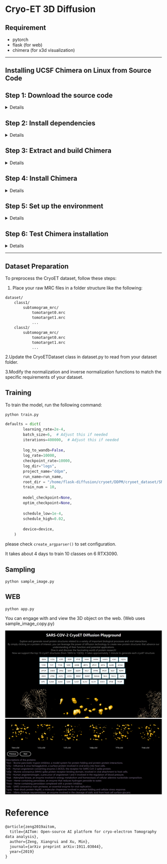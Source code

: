 # Cryo-ET 3D Diffusion

## Requirement
- pytorch
- flask (for web)
- chimera (for x3d visualization)
----
## Installing UCSF Chimera on Linux from Source Code

## Step 1: Download the source code
<details>
First, download the latest version of the Chimera source code from the official website:

[UCSF Chimera Source Download](https://www.cgl.ucsf.edu/chimera/download.html)

Select the appropriate source code package for your system (e.g., `chimera-1.15-src.tar.gz`) and download it.
</details>

## Step 2: Install dependencies
<details>
Chimera requires several dependencies to be installed on your system. Install them using the following commands:

For Debian/Ubuntu based systems:

```bash
sudo apt-get update
sudo apt-get install -y build-essential python3-dev libx11-dev libglu1-mesa-dev libxi-dev libxmu-dev libfreetype6-dev libjpeg-dev libtiff-dev libfftw3-dev libcairo2-dev libssl-dev libldap2-dev libboost-python-dev libboost-thread-dev libboost-filesystem-dev libboost-iostreams-dev libboost-regex-dev
```
For RHEL/CentOS based systems:
```
sudo yum groupinstall "Development Tools"
sudo yum install -y python3-devel libX11-devel mesa-libGLU-devel libXi-devel libXmu-devel freetype-devel libjpeg-turbo-devel libtiff-devel fftw-devel cairo-devel openssl-devel openldap-devel boost-python3-devel boost-thread-devel boost-filesystem-devel boost-iostreams-devel boost-regex-devel
```
</details>

## Step 3: Extract and build Chimera
<details>
Extract the downloaded source code package and enter the extracted directory:
```
tar -xzf chimera-1.15-src.tar.gz
cd chimera-1.15-src
```
Configure and build Chimera:
```
./configure
make
```
</details>

## Step 4: Install Chimera
<details>
After the build process is complete, install Chimera on your system:
```
sudo make install
```
Now, Chimera should be installed on your system. You can run it with the chimera command.
</details>

## Step 5: Set up the environment
<details>
It is recommended to add the Chimera executable to your `PATH` environment variable for easier access. Find the installation path of Chimera (usually `/usr/local/chimera`) and add it to your `PATH`:

```bash
echo 'export PATH=$PATH:/usr/local/chimera/bin' >> ~/.bashrc
source ~/.bashrc
```

Replace /usr/local/chimera with the actual installation path if it is different on your system.
</details>

## Step 6: Test Chimera installation
<details>
To ensure that Chimera has been installed correctly, you can run the following command:

```
chimera --version
```
This should display the installed version of Chimera.
</details>

----
## Dataset Preparation
To preprocess the CryoET dataset, follow these steps:

1. Place your raw MRC files in a folder structure like the following:
```
dataset/
    class1/
        subtomogram_mrc/
            tomotarget0.mrc
            tomotarget1.mrc
            ...
    class2/
        subtomogram_mrc/
            tomotarget0.mrc
            tomotarget1.mrc
            ...
```
2.Update the CryoETDataset class in dataset.py to read from your dataset folder.

3.Modify the normalization and inverse normalization functions to match the specific requirements of your dataset.

## Training
To train the model, run the following command:
```
python train.py
```
```python
defaults = dict(
        learning_rate=2e-4,
        batch_size=6,  # Adjust this if needed
        iterations=400000,  # Adjust this if needed

        log_to_wandb=False,
        log_rate=10000,
        checkpoint_rate=10000,
        log_dir="logs",
        project_name="ddpm",
        run_name=run_name,
        root_dir = "/home/flask-diffusion/cryoet/DDPM/cryoet_dataset/SNR001",
        train_num = 10,

        model_checkpoint=None,
        optim_checkpoint=None,

        schedule_low=1e-4,
        schedule_high=0.02,

        device=device,
    )
```
please check ```create_argparser()``` to set configuration.


It takes about 4 days to train 10 classes on 6 RTX3090.

## Sampling
```
python sample_image.py
```
## WEB
```
python app.py
```
You can engage with and view the 3D object on the web. (Web uses sample_image_copy.py)

![Image](./webui.png)
![Image2](./web2.png)

# Reference
```
@article{zeng2019aitom,
  title={AITom: Open-source AI platform for cryo-electron Tomography data analysis},
  author={Zeng, Xiangrui and Xu, Min},
  journal={arXiv preprint arXiv:1911.03044},
  year={2019}
}
```
